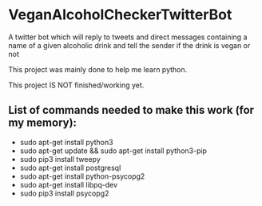 # VeganAlcoholCheckerTwitterBot
A twitter bot which will reply to tweets and direct messages containing a name of a given alcoholic drink and tell the sender if the drink is vegan or not

This project was mainly done to help me learn python.

This project IS NOT finished/working yet.

## List of commands needed to make this work (for my memory):
 * sudo apt-get install python3
 * sudo apt-get update && sudo apt-get install python3-pip
 * sudo pip3 install tweepy
 * sudo apt-get install postgresql
 * sudo apt-get install python-psycopg2
 * sudo apt-get install libpq-dev
 * sudo pip3 install psycopg2

